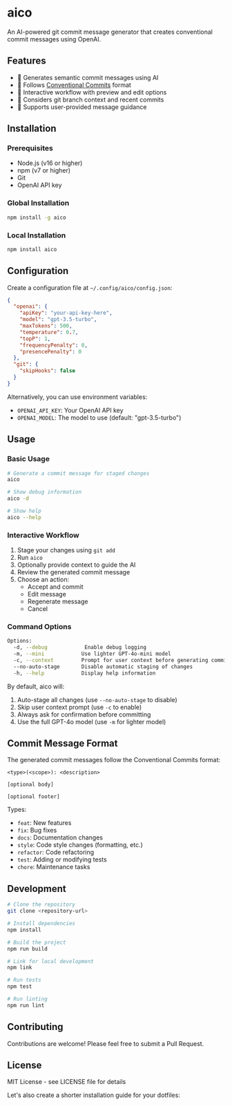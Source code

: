# aico

An AI-powered git commit message generator that creates conventional commit messages using OpenAI.

## Features

- 🤖 Generates semantic commit messages using AI
- 📝 Follows [Conventional Commits](https://www.conventionalcommits.org/) format
- 🔄 Interactive workflow with preview and edit options
- 🌳 Considers git branch context and recent commits
- 🎯 Supports user-provided message guidance

## Installation

### Prerequisites

- Node.js (v16 or higher)
- npm (v7 or higher)
- Git
- OpenAI API key

### Global Installation

```bash
npm install -g aico
```

### Local Installation

```bash
npm install aico
```

## Configuration

Create a configuration file at `~/.config/aico/config.json`:

```json
{
  "openai": {
    "apiKey": "your-api-key-here",
    "model": "gpt-3.5-turbo",
    "maxTokens": 500,
    "temperature": 0.7,
    "topP": 1,
    "frequencyPenalty": 0,
    "presencePenalty": 0
  },
  "git": {
    "skipHooks": false
  }
}
```

Alternatively, you can use environment variables:

- `OPENAI_API_KEY`: Your OpenAI API key
- `OPENAI_MODEL`: The model to use (default: "gpt-3.5-turbo")

## Usage

### Basic Usage

```bash
# Generate a commit message for staged changes
aico

# Show debug information
aico -d

# Show help
aico --help
```

### Interactive Workflow

1. Stage your changes using `git add`
2. Run `aico`
3. Optionally provide context to guide the AI
4. Review the generated commit message
5. Choose an action:
   - Accept and commit
   - Edit message
   - Regenerate message
   - Cancel

### Command Options

```bash
Options:
  -d, --debug            Enable debug logging
  -m, --mini            Use lighter GPT-4o-mini model
  -c, --context         Prompt for user context before generating commit message
  --no-auto-stage       Disable automatic staging of changes
  -h, --help            Display help information
```

By default, aico will:

1. Auto-stage all changes (use `--no-auto-stage` to disable)
2. Skip user context prompt (use `-c` to enable)
3. Always ask for confirmation before committing
4. Use the full GPT-4o model (use `-m` for lighter model)

## Commit Message Format

The generated commit messages follow the Conventional Commits format:

```
<type>(<scope>): <description>

[optional body]

[optional footer]
```

Types:

- `feat`: New features
- `fix`: Bug fixes
- `docs`: Documentation changes
- `style`: Code style changes (formatting, etc.)
- `refactor`: Code refactoring
- `test`: Adding or modifying tests
- `chore`: Maintenance tasks

## Development

```bash
# Clone the repository
git clone <repository-url>

# Install dependencies
npm install

# Build the project
npm run build

# Link for local development
npm link

# Run tests
npm test

# Run linting
npm run lint
```

## Contributing

Contributions are welcome! Please feel free to submit a Pull Request.

## License

MIT License - see LICENSE file for details

Let's also create a shorter installation guide for your dotfiles:

```

```
